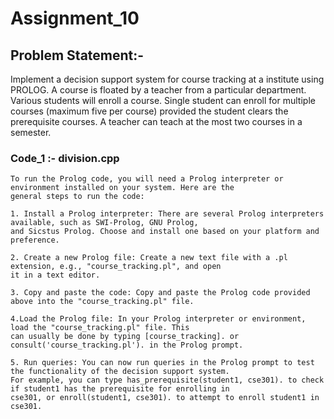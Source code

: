 
# Assignment_10

## Problem Statement:-

Implement a decision support system for course tracking at a institute using PROLOG. A 
course is floated by a teacher from a particular department. Various students will enroll a course. Single student can 
enroll for multiple courses (maximum five per course) provided the student clears the prerequisite courses. A teacher can 
teach at the most two courses in a semester.

### Code_1 :- division.cpp

	To run the Prolog code, you will need a Prolog interpreter or environment installed on your system. Here are the 
	general steps to run the code:

	1. Install a Prolog interpreter: There are several Prolog interpreters available, such as SWI-Prolog, GNU Prolog, 
	and Sicstus Prolog. Choose and install one based on your platform and preference.

	2. Create a new Prolog file: Create a new text file with a .pl extension, e.g., "course_tracking.pl", and open
	it in a text editor.

	3. Copy and paste the code: Copy and paste the Prolog code provided above into the "course_tracking.pl" file.

	4.Load the Prolog file: In your Prolog interpreter or environment, load the "course_tracking.pl" file. This 
	can usually be done by typing [course_tracking]. or consult('course_tracking.pl'). in the Prolog prompt.

	5. Run queries: You can now run queries in the Prolog prompt to test the functionality of the decision support system. 
	For example, you can type has_prerequisite(student1, cse301). to check if student1 has the prerequisite for enrolling in 
	cse301, or enroll(student1, cse301). to attempt to enroll student1 in cse301.
		



